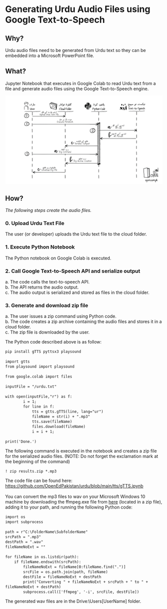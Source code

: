 # Generating Urdu Audio Files using Google Text-to-Speech
## Why?
Urdu audio files need to be generated from Urdu text so they can be embedded into a Microsoft PowerPoint file. 
## What?
Jupyter Notebook that executes in Google Colab to read Urdu text from a file and generate audio files using the Google Text-to-Speech engine.

![Translate Console App](../files/gTTS-STD.png)
## How?
*The following steps create the audio files.*
### 0. Upload Urdu Text File
The user (or developer) uploads the Urdu text file to the cloud folder.
### 1. Execute Python Notebook
The Python notebook on Google Colab is executed.
### 2. Call Google Text-to-Speech API and serialize output
a. The code calls the text-to-speech API.<br />
b. The API returns the audio output.<br />
c. The audio output is serialized and stored as files in the cloud folder.<br />
### 3. Generate and download zip file
a. The user issues a zip command using Python code.<br />
b. The code creates a zip archive containing the audio files and stores it in a cloud folder.<br />
c. The zip file is downloaded by the user.<br />

The Python code described above is as follow:
```
pip install gTTS pyttsx3 playsound

import gtts
from playsound import playsound

from google.colab import files

inputFile = "/urdu.txt"

with open(inputFile,"r") as f:
        i = 1;
        for line in f:
            tts = gtts.gTTS(line, lang="ur")
            fileName = str(i) + ".mp3"
            tts.save(fileName)
            files.download(fileName)
            i = i + 1;

print('Done.')
```

The following command is executed in the notebook and creates a zip file for the serialized audio files. (NOTE: Do not forget the exclamation mark at the beginning of the command)
```
! zip results.zip *.mp3
```
The code file can be found here: https://github.com/OpenEdPakistan/urdu/blob/main/tts/gTTS.ipynb
<br /><br/>
You can convert the mp3 files to wav on your Microsoft Windows 10 machine by downloading the ffmpeg.exe file from [here](https://github.com/BtbN/FFmpeg-Builds/releases) (located in a zip file), adding it to your path, and running the following Python code:
```
import os
import subprocess

path = r"C:\FolderName\SubfolderName"
srcPath = ".mp3"
destPath = ".wav"
fileNameNoExt = ""

for fileName in os.listdir(path):
    if fileName.endswith(srcPath):
        fileNameNoExt = fileName[0:fileName.find(".")]
        srcFile = os.path.join(path, fileName)
        destFile = fileNameNoExt + destPath
        print("Converting " + fileNameNoExt + srcPath + " to " + fileNameNoExt + destPath)
        subprocess.call(['ffmpeg', '-i', srcFile, destFile])
```
The generated wav files are in the Drive:\Users\[UserName] folder.
